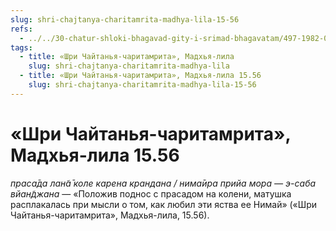 ```yaml
---
slug: shri-chajtanya-charitamrita-madhya-lila-15-56
refs:
  - ../../30-chatur-shloki-bhagavad-gity-i-srimad-bhagavatam/497-1982-06-19-b5-hari-katha-istochnik-zhizni-obyasnenie-chatur-shloki-bhagavad-gity.md
tags:
  - title: «Шри Чайтанья-чаритамрита», Мадхья-лила
    slug: shri-chajtanya-charitamrita-madhya-lila
  - title: «Шри Чайтанья-чаритамрита», Мадхья-лила 15.56
    slug: shri-chajtanya-charitamrita-madhya-lila-15-56
---
```


# «Шри Чайтанья-чаритамрита», Мадхья-лила 15.56

*праса̄да лан̃а̄ коле карена крандана / нима̄ира прийа мора — э-саба вйан̃джана* — «Положив поднос с прасадом на колени, матушка расплакалась при мысли о том, как любил эти яства ее Нимай» («Шри Чайтанья-чаритамрита», Мадхья-лила, 15.56).
